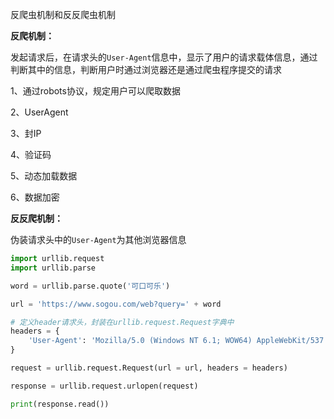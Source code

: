 反爬虫机制和反反爬虫机制



**反爬机制：**

发起请求后，在请求头的`User-Agent`信息中，显示了用户的请求载体信息，通过判断其中的信息，判断用户时通过浏览器还是通过爬虫程序提交的请求

1、通过robots协议，规定用户可以爬取数据

2、UserAgent

3、封IP

4、验证码

5、动态加载数据

6、数据加密



**反反爬机制：**

伪装请求头中的`User-Agent`为其他浏览器信息



```python
import urllib.request
import urllib.parse

word = urllib.parse.quote('可口可乐')

url = 'https://www.sogou.com/web?query=' + word

# 定义header请求头，封装在urllib.request.Request字典中
headers = {
    'User-Agent': 'Mozilla/5.0 (Windows NT 6.1; WOW64) AppleWebKit/537.36 (KHTML, like Gecko) Chrome/67.0.3396.99 Safari/537.36',
}

request = urllib.request.Request(url = url, headers = headers)

response = urllib.request.urlopen(request)

print(response.read())
```




